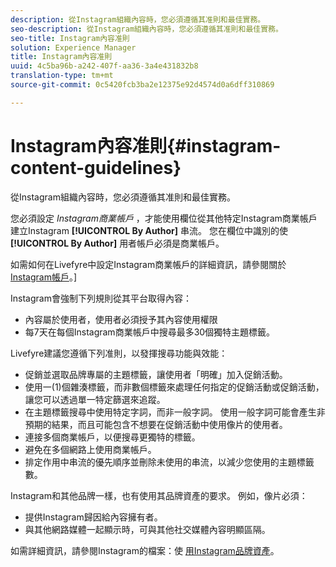 ```yaml
---
description: 從Instagram組織內容時，您必須遵循其准則和最佳實務。
seo-description: 從Instagram組織內容時，您必須遵循其准則和最佳實務。
seo-title: Instagram內容准則
solution: Experience Manager
title: Instagram內容准則
uuid: 4c5ba96b-a242-407f-aa36-3a4e431832b8
translation-type: tm+mt
source-git-commit: 0c5420fcb3ba2e12375e92d4574d0a6dff310869

---
```



# Instagram內容准則{#instagram-content-guidelines}

從Instagram組織內容時，您必須遵循其准則和最佳實務。

您必須設定 *Instagram商業帳戶* ，才能使用欄位從其他特定Instagram商業帳戶建立Instagram **[!UICONTROL By Author]** 串流。 您在欄位中識別的使 **[!UICONTROL By Author]** 用者帳戶必須是商業帳戶。

如需如何在Livefyre中設定Instagram商業帳戶的詳細資訊，請參閱關於 [Instagram帳戶](../c-users-creating-accounts-with-studio-access/t-configure-social-accout-instagram/c-about-instagram-accounts.md#c_about_instagram_accounts)。]

Instagram會強制下列規則從其平台取得內容：

* 內容屬於使用者，使用者必須授予其內容使用權限
* 每7天在每個Instagram商業帳戶中搜尋最多30個獨特主題標籤。

Livefyre建議您遵循下列准則，以發揮搜尋功能與效能：

* 促銷並選取品牌專屬的主題標籤，讓使用者「明確」加入促銷活動。
* 使用一(1)個雜湊標籤，而非數個標籤來處理任何指定的促銷活動或促銷活動，讓您可以透過單一特定篩選來追蹤。
* 在主題標籤搜尋中使用特定字詞，而非一般字詞。 使用一般字詞可能會產生非預期的結果，而且可能包含不想要在促銷活動中使用像片的使用者。
* 連接多個商業帳戶，以便搜尋更獨特的標籤。
* 避免在多個網路上使用商業帳戶。
* 排定作用中串流的優先順序並刪除未使用的串流，以減少您使用的主題標籤數。

Instagram和其他品牌一樣，也有使用其品牌資產的要求。 例如，像片必須：

* 提供Instagram歸因給內容擁有者。
* 與其他網路媒體一起顯示時，可與其他社交媒體內容明顯區隔。

如需詳細資訊，請參閱Instagram的檔案：使 [用Instagram品牌資產](https://help.instagram.com/304689166306603)。
